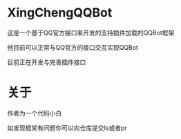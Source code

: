 # XingChengQQBot
这是一个基于QQ官方接口来开发的支持插件加载的QQBot框架

他目前可以正常与QQ官方的接口交互实现QQBot

目前正在开发与完善插件接口

# 关于
作者为一个代码小白

如发现框架有问题你可以向仓库提交Is或者pr

